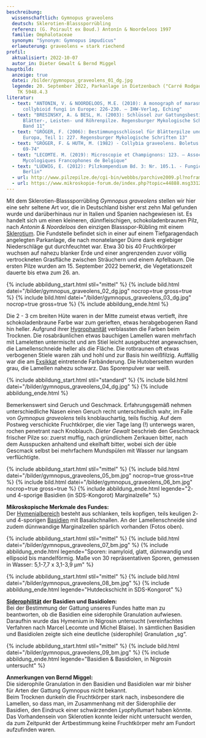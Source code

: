 ```yaml
---
beschreibung:
  wissenschaftlich: Gymnopus graveolens
  deutsch: Sklerotien-Blasssporrübling
  referenz: (G. Poirault ex Boud.) Antonín & Noordeloos 1997
  familie: Omphalotaceae
  synonym: "Synonym: Gymnopus impudicus"
  erlaeuterung: graveolens = stark riechend
profil:
  aktualisiert: 2022-10-07
  autor_in: Dieter Gewalt & Bernd Miggel
hauptbild:
  anzeige: true
  datei: /bilder/gymnopus_graveolens_01_dg.jpg
  legende: 20. September 2022, Parkanlage in Dietzenbach ("Carré Rodgaustraße"),
    TK 5948.4.3
literatur:
  - text: "ANTONIN, V. & NOORDELOOS, M.E. (2010): A monograph of marasmioid and
      collybioid fungi in Europe: 226-230. – IHW-Verlag, Eching"
  - text: "BRESINSKY, A. & BESL, H. (2003): Schlüssel zur Gattungsbestimmung der
      Blätter-, Leisten- und Röhrenpilze. Regensburger Mykologische Schriften
      Band 11"
  - text: "GRÖGER, F. (2006): Bestimmungsschlüssel für Blätterpilze und Röhrlinge in
      Europa, Teil 1: 227. Regensburger Mykologische Schriften 13"
  - text: "GRÖGER, F. & HUTH, M. (1982) - Collybia graveolens. Boletus Jg. 6 Heft 4:
      69-74"
  - text: "LECOMTE. M. (2019): Microscopie et Champignons: 123. – Association des
      Mycologiques Francophones de Belgique"
  - text: "LUDWIG, E. (2012): Pilzkompendium Bd. 3: Nr. 105.1. - Fungicon-Verlag,
      Berlin"
  - url: http://www.pilzepilze.de/cgi-bin/webbbs/parchive2009.pl?noframes;read=161444
  - url: https://www.mikroskopie-forum.de/index.php?topic=44888.msg331229#msg331229
---
```

Mit dem Sklerotien-Blasssporrübling *Gymnopus graveolens* stellen wir hier eine sehr seltene Art vor, die in Deutschland bisher erst zehn Mal gefunden wurde und darüberhinaus nur in Italien und Spanien nachgewiesen ist. Es handelt sich um einen kleineren, dünnfleischigen, schokoladenbraunen Pilz, nach *Antonin & Noordeloos* den einzigen Blassspor-Rübling mit einem [Sklerotium](Sklerotium "Glossar"). Die Fundstelle befindet sich in einer auf einem Tiefgaragendach angelegten Parkanlage, die nach monatelanger Dürre dank ergiebiger Niederschläge gut durchfeuchtet war. Etwa 30 bis 40 Fruchtkörper wuchsen auf nahezu blanker Erde und einer angrenzenden zuvor völlig vertrockneten Grasfläche zwischen Sträuchern und einem Apfelbaum. Die ersten Pilze wurden am 15. September 2022 bemerkt, die Vegetationszeit dauerte bis etwa zum 26. an.

{% include abbildung_start.html stil="mittel" %}
{% include bild.html datei="/bilder/gymnopus_graveolens_02_dg.jpg" nocrop=true gross=true %}
{% include bild.html datei="/bilder/gymnopus_graveolens_03_dg.jpg" nocrop=true gross=true %}
{% include abbildung_ende.html %}

Die 2 - 3 cm breiten Hüte waren in der Mitte zumeist etwas vertieft, ihre schokoladenbraune Farbe war zum gerieften, etwas herabgebogenen Rand hin heller. Aufgrund ihrer [Hygrophanität](hygrophan "Glossar") verblassten die Farben beim Trocknen. Die rosabräunlichen etwas bauchigen Lamellen waren mehrfach mit Lameletten untermischt und am Stiel leicht ausgebuchtet angewachsen, die Lamellenschneide heller als die Fläche. Die rotbraunen oft etwas verbogenen Stiele waren zäh und hohl und zur Basis hin weißfilzig. Auffällig war die am [Exsikkat](Exsikkat "Glossar") eintretende Farbänderung. Die Hutoberseiten wurden grau, die Lamellen nahezu schwarz. Das Sporenpulver war weiß.

{% include abbildung_start.html stil="standard" %}
{% include bild.html datei="/bilder/gymnopus_graveolens_04_dg.jpg" %}
{% include abbildung_ende.html %}

Bemerkenswert sind Geruch und Geschmack. Erfahrungsgemäß nehmen unterschiedliche Nasen einen Geruch recht unterschiedlich wahr, im Falle von *Gymnopus graveolens* teils knoblauchartig, teils fischig. Auf dem Postweg verschickte Fruchtkörper, die vier Tage lang (!) unterwegs waren, rochen penetrant nach Knoblauch. *Dieter Gewalt* beschrieb den Geschmack frischer Pilze so: zuerst muffig, nach gründlichem Zerkauen bitter, nach dem Ausspucken anhaltend und ekelhaft bitter, wobei sich der üble Gescmack selbst bei mehrfachem Mundspülen mit Wasser nur langsam verflüchtigte.

{% include abbildung_start.html stil="mittel" %}
{% include bild.html datei="/bilder/gymnopus_graveolens_05_bm.jpg" nocrop=true gross=true %}
{% include bild.html datei="/bilder/gymnopus_graveolens_06_bm.jpg" nocrop=true gross=true %}
{% include abbildung_ende.html legende="2- und 4-sporige Basidien (in SDS-Kongorot) Marginalzelle" %}

**Mikroskopische Merkmale des Fundes:**\
Der [Hymenialbereich](Hymenium "Glossar") besteht aus schlanken, teils kopfigen, teils keuligen 2- und 4-sporigen [Basidien](Basidien "Glossar") mit Basalschnallen. An der Lamellenschneide sind zudem dünnwandige Marginalzellen spärlich vorhanden (Fotos oben).

{% include abbildung_start.html stil="mittel" %}
{% include bild.html datei="/bilder/gymnopus_graveolens_07_bm.jpg" %}
{% include abbildung_ende.html legende="Sporen: inamyloid, glatt, dünnwandig und ellipsoid bis mandelförmig. Maße von 30 repräsentativen Sporen, gemessen in Wasser: 5,1-7,7 x 3,1-3,9 µm" %}

{% include abbildung_start.html stil="mittel" %}
{% include bild.html datei="/bilder/gymnopus_graveolens_08_bm.jpg" %}
{% include abbildung_ende.html legende="Hutdeckschicht in SDS-Kongorot" %}

**[Siderophilität](siderophil "Glossar") der Basidien und Basidiolen:**\
Bei der Bestimmung der Gattung unseres Fundes hatte man zu beantworten, ob die Basidien eine siderophile Granulation aufwiesen. Daraufhin wurde das Hymenium in Nigrosin untersucht (vereinfachtes Verfahren nach Marcel Lecomte und Michel Blaise). In sämtlichen Basidien und Basidiolen zeigte sich eine deutliche (siderophile) Granulation „sg“.

{% include abbildung_start.html stil="mittel" %}
{% include bild.html datei="/bilder/gymnopus_graveolens_09_bm.jpg" %}
{% include abbildung_ende.html legende="Basidien & Basidiolen, in Nigrosin untersucht" %}

**Anmerkungen von Bernd Miggel:**\
Die siderophile Granulation in den Basidien und Basidiolen war mir bisher für Arten der Gattung Gymnopus nicht bekannt.\
Beim Trocknen dunkeln die Fruchtkörper stark nach, insbesondere die Lamellen, so dass man, im Zusammenhang mit der Siderophilie der Basidien, den Eindruck einer schwärzenden *Lyophyllum*art haben könnte.\
Das Vorhandensein von Sklerotien konnte leider nicht untersucht werden, da zum Zeitpunkt der Artbestimmung keine Fruchtkörper mehr am Fundort aufzufinden waren.